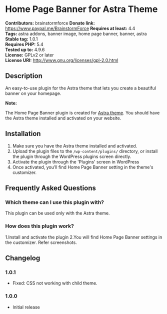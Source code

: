 # Home Page Banner for Astra Theme #
**Contributors:** brainstormforce
**Donate link:** https://www.paypal.me/BrainstormForce
**Requires at least:** 4.4  
**Tags:** astra addons, banner image, home page banner, banner, astra  
**Stable tag:** 1.0.1  
**Requires PHP:** 5.4  
**Tested up to:** 4.9.6  
**License:** GPLv2 or later  
**License URI:** http://www.gnu.org/licenses/gpl-2.0.html  

## Description ##

An easy-to-use plugin for the Astra theme that lets you create a beautiful banner on your homepage.

<strong>Note:</strong>

The Home Page Banner plugin is created for <a href="https://wpastra.com/?utm_source=wp-repo&utm_campaign=home-page-banner-for-astra-theme&utm_medium=description">Astra theme</a>. You should have the Astra theme installed and activated on your website.

## Installation ##

1. Make sure you have the Astra theme installed and activated.
2. Upload the plugin files to the `/wp-content/plugins/` directory, or install the plugin through the WordPress plugins screen directly.
3. Activate the plugin through the 'Plugins' screen in WordPress
4. Once activated, you’ll find Home Page Banner setting in the theme's customizer.

## Frequently Asked Questions ##

### Which theme can I use this plugin with? ###

This plugin can be used only with the Astra theme.

### How does this plugin work? ###

1.Install and activate the plugin
2.You will find Home Page Banner settings in the customizer. Refer screenshots.


## Changelog ##

### 1.0.1 ###
- Fixed: CSS not working with child theme.

### 1.0.0 ###
- Initial release
